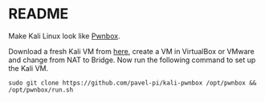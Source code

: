 # README

Make Kali Linux look like [Pwnbox](https://help.hackthebox.com/en/articles/5185608-gs-introduction-to-pwnbox).

Download a fresh Kali VM from [here](https://www.kali.org/get-kali/#kali-virtual-machines), create a VM in VirtualBox or VMware and change from NAT to Bridge. Now run the following command to set up the Kali VM.

```
sudo git clone https://github.com/pavel-pi/kali-pwnbox /opt/pwnbox && /opt/pwnbox/run.sh
```
